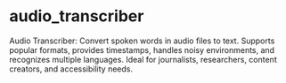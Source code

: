 # audio_transcriber
Audio Transcriber: Convert spoken words in audio files to text. Supports popular formats, provides timestamps, handles noisy environments, and recognizes multiple languages. Ideal for journalists, researchers, content creators, and accessibility needs.
